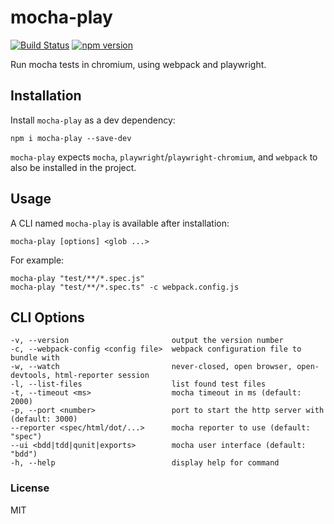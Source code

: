 # mocha-play

[![Build Status](https://github.com/wixplosives/mocha-play/workflows/tests/badge.svg)](https://github.com/wixplosives/mocha-play/actions)
[![npm version](https://img.shields.io/npm/v/mocha-play.svg)](https://www.npmjs.com/package/mocha-play)

Run mocha tests in chromium, using webpack and playwright.

## Installation

Install `mocha-play` as a dev dependency:

```
npm i mocha-play --save-dev
```

`mocha-play` expects `mocha`, `playwright`/`playwright-chromium`, and `webpack` to also be installed in the project.

## Usage

A CLI named `mocha-play` is available after installation:

```
mocha-play [options] <glob ...>
```

For example:

```
mocha-play "test/**/*.spec.js"
mocha-play "test/**/*.spec.ts" -c webpack.config.js
```

## CLI Options

```
-v, --version                       output the version number
-c, --webpack-config <config file>  webpack configuration file to bundle with
-w, --watch                         never-closed, open browser, open-devtools, html-reporter session
-l, --list-files                    list found test files
-t, --timeout <ms>                  mocha timeout in ms (default: 2000)
-p, --port <number>                 port to start the http server with (default: 3000)
--reporter <spec/html/dot/...>      mocha reporter to use (default: "spec")
--ui <bdd|tdd|qunit|exports>        mocha user interface (default: "bdd")
-h, --help                          display help for command
```

### License

MIT
